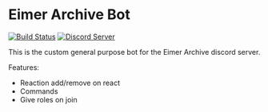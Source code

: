 # Eimer Archive Bot

[![Build Status](https://ci.imjustdoom.com/view/MCArchive/job/MCArchive%20Bot/badge/icon?style=flat-square)](https://ci.imjustdoom.com/view/MCArchive/job/MCArchive%20Bot)
[![Discord Server](https://img.shields.io/discord/979589333524820018?color=7289da&label=DISCORD&style=flat-square&logo=appveyor)](https://discord.gg/k8RcgxpnBS)


This is the custom general purpose bot for the Eimer Archive discord server.

Features:
- Reaction add/remove on react
- Commands
- Give roles on join
